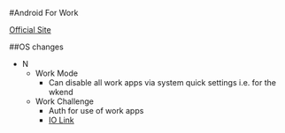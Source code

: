 #Android For Work

[Official Site](https://www.android.com/work/)

##OS changes

- N
  - Work Mode
    - Can disable all work apps via system quick settings i.e. for the wkend
  - Work Challenge
    - Auth for use of work apps
    - [IO Link](https://youtu.be/B08iLAtS3AQ?t=1584)
